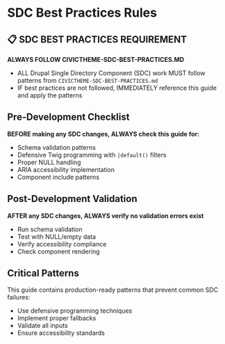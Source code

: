 # SDC Best Practices Rules

## 📋 SDC BEST PRACTICES REQUIREMENT

**ALWAYS FOLLOW CIVICTHEME-SDC-BEST-PRACTICES.MD**

- ALL Drupal Single Directory Component (SDC) work MUST follow patterns from `CIVICTHEME-SDC-BEST-PRACTICES.md`
- IF best practices are not followed, IMMEDIATELY reference this guide and apply the patterns

## Pre-Development Checklist

**BEFORE making any SDC changes, ALWAYS check this guide for:**
- Schema validation patterns
- Defensive Twig programming with `|default()` filters
- Proper NULL handling
- ARIA accessibility implementation
- Component include patterns

## Post-Development Validation

**AFTER any SDC changes, ALWAYS verify no validation errors exist**
- Run schema validation
- Test with NULL/empty data
- Verify accessibility compliance
- Check component rendering

## Critical Patterns

This guide contains production-ready patterns that prevent common SDC failures:
- Use defensive programming techniques
- Implement proper fallbacks
- Validate all inputs
- Ensure accessibility standards